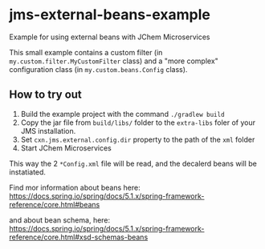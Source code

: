 # jms-external-beans-example

Example for using external beans with JChem Microservices

This small example contains a custom filter (in `my.custom.filter.MyCustomFilter` class) and a "more complex" configuration class (in `my.custom.beans.Config` class).

## How to try out

1. Build the example project with the command `./gradlew build`
2. Copy the jar file from `build/libs/` folder to the `extra-libs` foler of your JMS installation.
3. Set `cxn.jms.external.config.dir` property to the path of the `xml` folder
4. Start JChem Microservices

This way the 2 `*Config.xml` file will be read, and the decalerd beans will be instatiated.

Find mor information about beans here: https://docs.spring.io/spring/docs/5.1.x/spring-framework-reference/core.html#beans

and about bean schema, here: https://docs.spring.io/spring/docs/5.1.x/spring-framework-reference/core.html#xsd-schemas-beans